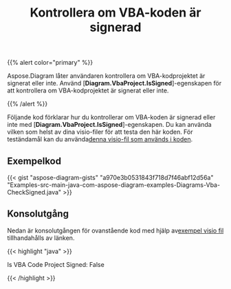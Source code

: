 ﻿---
title: Kontrollera om VBA-koden är signerad
type: docs
weight: 100
url: /sv/java/check-if-vba-code-is-signed/
description: Kontrollera om vba-koden är signerad med biblioteket Aspose.Diagram.
---
{{% alert color="primary" %}}

Aspose.Diagram låter användaren kontrollera om VBA-kodprojektet är signerat eller inte. Använd [**Diagram.VbaProject.IsSigned**]-egenskapen för att kontrollera om VBA-kodprojektet är signerat eller inte.

{{% /alert %}}

 Följande kod förklarar hur du kontrollerar om VBA-koden är signerad eller inte med [**Diagram.VbaProject.IsSigned**]-egenskapen. Du kan använda vilken som helst av dina visio-filer för att testa den här koden. För teständamål kan du använda[denna visio-fil som används i koden](1.vsdm).

## Exempelkod

{{< gist "aspose-diagram-gists" "a970e3b0531843f718d7f46abf12d56a" "Examples-src-main-java-com-aspose-diagram-examples-Diagrams-Vba-CheckSigned.java" >}}

## Konsolutgång

 Nedan är konsolutgången för ovanstående kod med hjälp av[exempel visio fil](1out.vsdm) tillhandahålls av länken.

{{< highlight "java" >}}

Is VBA Code Project Signed: False

{{< /highlight >}}
